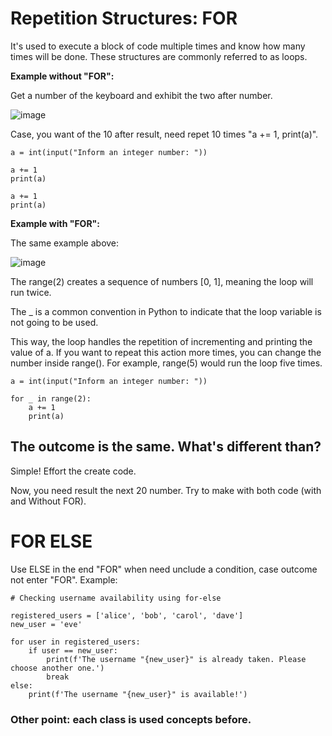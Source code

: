 # Repetition Structures: FOR

It's used to execute a block of code multiple times and know how many times will be done. These structures are commonly referred to as loops.

**Example without "FOR":**

Get a number of the keyboard and exhibit the two after number.

![image](https://github.com/user-attachments/assets/351233ab-2746-4889-aafe-f833050fa915)

Case, you want of the 10 after result, need repet 10 times "a += 1, print(a)".

```
a = int(input("Inform an integer number: "))

a += 1
print(a)

a += 1
print(a)
```

**Example with "FOR":**

The same example above:

![image](https://github.com/user-attachments/assets/a2fc8ee4-0f21-40c6-a473-ac1e574d768a)

The range(2) creates a sequence of numbers [0, 1], meaning the loop will run twice.

The _ is a common convention in Python to indicate that the loop variable is not going to be used.

This way, the loop handles the repetition of incrementing and printing the value of a. If you want to repeat this action more times, you can change the number inside range(). For example, range(5) would run the loop five times.

```
a = int(input("Inform an integer number: "))

for _ in range(2):
    a += 1
    print(a)
```

## The outcome is the same. What's different than?

Simple! Effort the create code.

Now, you need result the next 20 number. Try to make with both code (with and Without FOR). 


# FOR ELSE

Use ELSE in the end "FOR" when need unclude a condition, case outcome not enter "FOR". Example:

```
# Checking username availability using for-else

registered_users = ['alice', 'bob', 'carol', 'dave']
new_user = 'eve'

for user in registered_users:
    if user == new_user:
        print(f'The username "{new_user}" is already taken. Please choose another one.')
        break
else:
    print(f'The username "{new_user}" is available!')
```

### Other point: each class is used concepts before.
